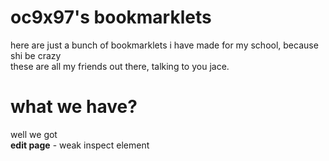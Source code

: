 # oc9x97's bookmarklets
here are just a bunch of bookmarklets i have made for my school, because shi be crazy  
these are all my friends out there, talking to you jace.

# what we have?
well we got  
**edit page** - weak inspect element
